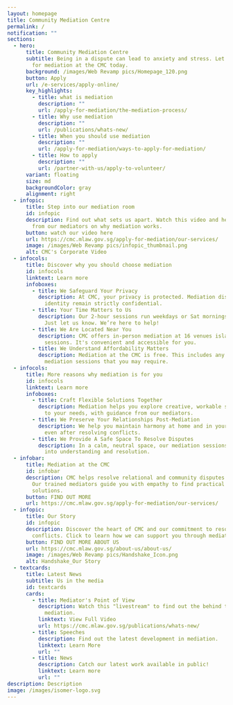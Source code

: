 ```yaml
---
layout: homepage
title: Community Mediation Centre
permalink: /
notification: ""
sections:
  - hero:
      title: Community Mediation Centre
      subtitle: Being in a dispute can lead to anxiety and stress. Let us help. Apply
        for mediation at the CMC today.
      background: /images/Web Revamp pics/Homepage_120.png
      button: Apply
      url: /e-services/apply-online/
      key_highlights:
        - title: what is mediation
          description: ""
          url: /apply-for-mediation/the-mediation-process/
        - title: Why use mediation
          description: ""
          url: /publications/whats-new/
        - title: When you should use mediation
          description: ""
          url: /apply-for-mediation/ways-to-apply-for-mediation/
        - title: How to apply
          description: ""
          url: /partner-with-us/apply-to-volunteer/
      variant: floating
      size: md
      backgroundColor: gray
      alignment: right
  - infopic:
      title: Step into our mediation room
      id: infopic
      description: Find out what sets us apart. Watch this video and hear directly
        from our mediators on why mediation works.
      button: watch our video here
      url: https://cmc.mlaw.gov.sg/apply-for-mediation/our-services/
      image: /images/Web Revamp pics/infopic_thumbnail.png
      alt: CMC's Corporate Video
  - infocols:
      title: Discover why you should choose mediation
      id: infocols
      linktext: Learn more
      infoboxes:
        - title: We Safeguard Your Privacy
          description: At CMC, your privacy is protected. Mediation discussions and your
            identity remain strictly confidential.
        - title: Your Time Matters to Us
          description: Our 2-hour sessions run weekdays or Sat mornings. Need more time?
            Just let us know. We’re here to help!
        - title: We Are Located Near You
          description: CMC offers in-person mediation at 16 venues islandwide or virtual
            sessions. It's convenient and accessible for you.
        - title: We Understand Affordability Matters
          description: Mediation at the CMC is free. This includes any additional
            mediation sessions that you may require.
  - infocols:
      title: More reasons why mediation is for you
      id: infocols
      linktext: Learn more
      infoboxes:
        - title: Craft Flexible Solutions Together
          description: Mediation helps you explore creative, workable solutions tailored
            to your needs, with guidance from our mediators.
        - title: We Preserve Your Relationships Post-Mediation
          description: We help you maintain harmony at home and in your neighbourhood,
            even after resolving conflicts.
        - title: We Provide A Safe Space To Resolve Disputes
          description: In a calm, neutral space, our mediation sessions help turn tension
            into understanding and resolution.
  - infobar:
      title: Mediation at the CMC
      id: infobar
      description: CMC helps resolve relational and community disputes in Singapore.
        Our trained mediators guide you with empathy to find practical
        solutions.
      button: FIND OUT MORE
      url: https://cmc.mlaw.gov.sg/apply-for-mediation/our-services/
  - infopic:
      title: Our Story
      id: infopic
      description: Discover the heart of CMC and our commitment to resolving
        conflicts. Click to learn how we can support you through mediation.
      button: FIND OUT MORE ABOUT US
      url: https://cmc.mlaw.gov.sg/about-us/about-us/
      image: /images/Web Revamp pics/Handshake_Icon.png
      alt: Handshake_Our Story
  - textcards:
      title: Latest News
      subtitle: Us in the media
      id: textcards
      cards:
        - title: Mediator's Point of View
          description: Watch this "livestream" to find out the behind the scene of
            mediation.
          linktext: View Full Video
          url: https://cmc.mlaw.gov.sg/publications/whats-new/
        - title: Speeches
          description: Find out the latest development in mediation.
          linktext: Learn More
          url: ""
        - title: News
          description: Catch our latest work available in public!
          linktext: Learn more
          url: ""
description: Description
image: /images/isomer-logo.svg
---
```

